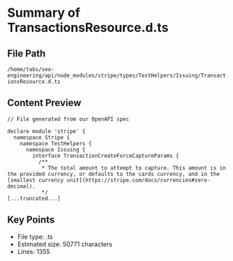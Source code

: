 # Summary of TransactionsResource.d.ts
  
## File Path
`/home/tabs/seo-engineering/api/node_modules/stripe/types/TestHelpers/Issuing/TransactionsResource.d.ts`

## Content Preview
```
// File generated from our OpenAPI spec

declare module 'stripe' {
  namespace Stripe {
    namespace TestHelpers {
      namespace Issuing {
        interface TransactionCreateForceCaptureParams {
          /**
           * The total amount to attempt to capture. This amount is in the provided currency, or defaults to the cards currency, and in the [smallest currency unit](https://stripe.com/docs/currencies#zero-decimal).
           */
[...truncated...]
```

## Key Points
- File type: .ts
- Estimated size: 50771 characters
- Lines: 1355
